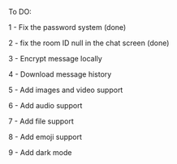 To DO:

1 - Fix the password system (done)

2 - fix the room ID null in the chat screen (done)

3 - Encrypt message locally

4 - Download message history

5 - Add images and video support

6 - Add audio support

7 - Add file support

8 - Add emoji support

9 - Add dark mode